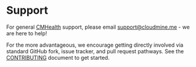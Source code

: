 # Support

For general [CMHealth](https://cocoapods.org/pods/CMHealth) support, please email support@cloudmine.me - we are here to help!

For the more advantageous, we encourage getting directly involved via standard GitHub
fork, issue tracker, and pull request pathways.  See the [CONTRIBUTING](https://github.com/cloudmine/CMHealthSDK-iOS/blob/master/CONTRIBUTING.md)
document to get started.
